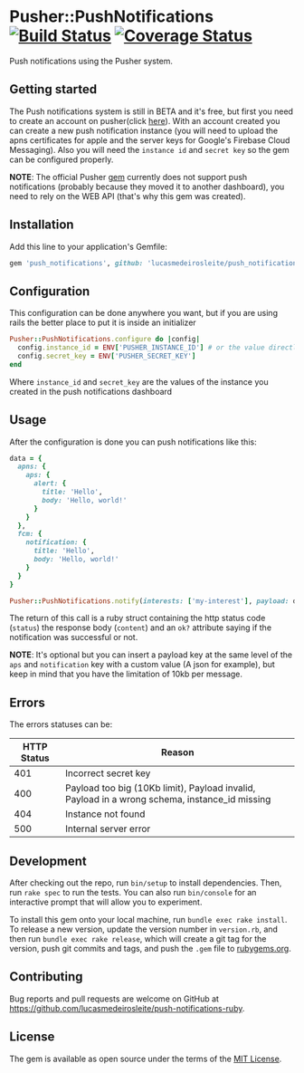 # Pusher::PushNotifications [![Build Status](https://travis-ci.org/lucasmedeirosleite/push-notifications-ruby.svg)](https://travis-ci.org/lucasmedeirosleite/push-notifications-ruby) [![Coverage Status](https://coveralls.io/repos/github/lucasmedeirosleite/push-notifications-ruby/badge.svg?branch=master)](https://coveralls.io/github/lucasmedeirosleite/push-notifications-ruby?branch=master)

Push notifications using the Pusher system.

## Getting started

The Push notifications system is still in BETA and it's free, but first you need to create an account on pusher(click [here](https://dash.pusher.com)).
With an account created you can create a new push notification instance (you will need to upload the apns certificates for apple and the server keys for Google's Firebase Cloud Messaging). Also you will need the `instance id` and `secret key` so the gem can be configured properly.

**NOTE**: The official Pusher [gem](https://github.com/pusher/pusher-http-ruby) currently does not support push notifications (probably because they moved it to another dashboard), you need to rely on the WEB API (that's why this gem was created).

## Installation

Add this line to your application's Gemfile:

```ruby
gem 'push_notifications', github: 'lucasmedeirosleite/push_notifications'
```

## Configuration

This configuration can be done anywhere you want, but if you are using rails the better place to put it is inside an initializer

```ruby
Pusher::PushNotifications.configure do |config|
  config.instance_id = ENV['PUSHER_INSTANCE_ID'] # or the value directly :)
  config.secret_key = ENV['PUSHER_SECRET_KEY']
end
```

Where `instance_id` and `secret_key` are the values of the instance you created in the push notifications dashboard

## Usage

After the configuration is done you can push notifications like this:

```ruby
data = {
  apns: {
    aps: {
      alert: {
        title: 'Hello',
        body: 'Hello, world!'
      }
    }
  },
  fcm: {
    notification: {
      title: 'Hello',
      body: 'Hello, world!'
    }
  }
}

Pusher::PushNotifications.notify(interests: ['my-interest'], payload: data)
```

The return of this call is a ruby struct containing the http status code (`status`) the response body (`content`) and an `ok?` attribute saying if the notification was successful or not.

**NOTE**: It's optional but you can insert a payload key at the same level of the `aps` and `notification` key with a custom value (A json for example), but keep in mind that you have the limitation of 10kb per message.

## Errors

The errors statuses can be:

HTTP Status | Reason
--- | --- 
401 | Incorrect secret key
400 | Payload too big (10Kb limit), Payload invalid, Payload in a wrong schema, instance_id missing
404 | Instance not found
500 | Internal server error

## Development

After checking out the repo, run `bin/setup` to install dependencies. Then, run `rake spec` to run the tests. You can also run `bin/console` for an interactive prompt that will allow you to experiment.

To install this gem onto your local machine, run `bundle exec rake install`. To release a new version, update the version number in `version.rb`, and then run `bundle exec rake release`, which will create a git tag for the version, push git commits and tags, and push the `.gem` file to [rubygems.org](https://rubygems.org).

## Contributing

Bug reports and pull requests are welcome on GitHub at https://github.com/lucasmedeirosleite/push-notifications-ruby.

## License

The gem is available as open source under the terms of the [MIT License](https://opensource.org/licenses/MIT).
